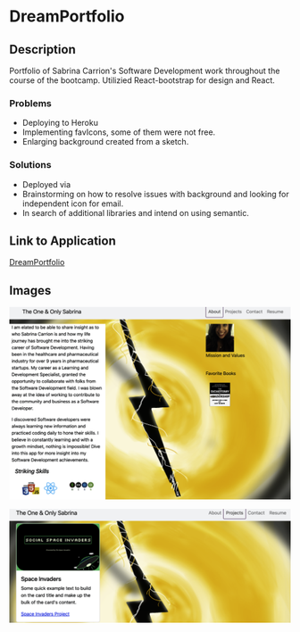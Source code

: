 # DreamPortfolio

## Description

Portfolio of Sabrina Carrion's Software Development work throughout the course of the bootcamp.
Utilizied React-bootstrap for design and React.

### Problems

- Deploying to Heroku
- Implementing favIcons, some of them were not free.
- Enlarging background created from a sketch.

### Solutions

- Deployed via
- Brainstorming on how to resolve issues with background and looking for independent icon for email.
- In search of additional libraries and intend on using semantic.

## Link to Application

[DreamPortfolio](https://sabrinac043.github.io/DreamPortfolio/)

## Images

![AboutME](./src/assets/images/readme1.png)

![projectCo](./src/assets/images/projectco.png)
